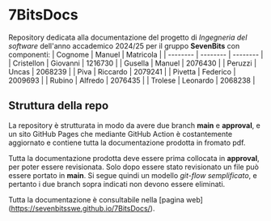 # 7BitsDocs
Repository dedicata alla documentazione del progetto di *Ingegneria del software* dell'anno accademico 2024/25 per il gruppo **SevenBits** con componenti:
 | Cognome | Manuel | Matricola |
 | -------- | -------- | -------- |
 | Cristellon | Giovanni | 1216730 |
 | Gusella | Manuel | 2076430 |
 | Peruzzi | Uncas | 2068239 |
 | Piva | Riccardo | 2079241 |
 | Pivetta | Federico | 2009693 |
 | Rubino | Alfredo | 2076435 |
 | Trolese | Leonardo | 2068238 |



## Struttura della repo
La repository è strutturata in modo da avere due branch **main** e **approval**, e un sito GitHub Pages che mediante GitHub Action è costantemente aggiornato e contiene tutta la documentazione prodotta in fromato pdf.

Tutta la documentazione prodotta deve essere prima collocata in **approval**, per poter essere revisionata. Solo dopo essere stato revisionato un file può essere portato in **main**.
Si segue quindi un modello *git-flow semplificato*, e pertanto i due branch sopra indicati non devono essere eliminati.

Tutta la documentazione è consultabile nella [pagina web] (<https://sevenbitsswe.github.io/7BitsDocs/>).
